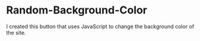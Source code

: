 # Random-Background-Color
 
 I created this button that uses JavaScript to change the background color of the site.

